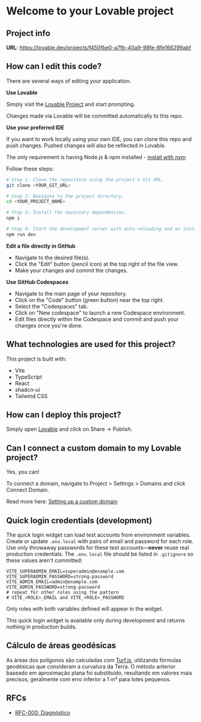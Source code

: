 # Welcome to your Lovable project

## Project info

**URL**: https://lovable.dev/projects/f450fbe0-a7fb-40a9-98fe-8fe166299abf

## How can I edit this code?

There are several ways of editing your application.

**Use Lovable**

Simply visit the [Lovable Project](https://lovable.dev/projects/f450fbe0-a7fb-40a9-98fe-8fe166299abf) and start prompting.

Changes made via Lovable will be committed automatically to this repo.

**Use your preferred IDE**

If you want to work locally using your own IDE, you can clone this repo and push changes. Pushed changes will also be reflected in Lovable.

The only requirement is having Node.js & npm installed - [install with nvm](https://github.com/nvm-sh/nvm#installing-and-updating)

Follow these steps:

```sh
# Step 1: Clone the repository using the project's Git URL.
git clone <YOUR_GIT_URL>

# Step 2: Navigate to the project directory.
cd <YOUR_PROJECT_NAME>

# Step 3: Install the necessary dependencies.
npm i

# Step 4: Start the development server with auto-reloading and an instant preview.
npm run dev
```

**Edit a file directly in GitHub**

- Navigate to the desired file(s).
- Click the "Edit" button (pencil icon) at the top right of the file view.
- Make your changes and commit the changes.

**Use GitHub Codespaces**

- Navigate to the main page of your repository.
- Click on the "Code" button (green button) near the top right.
- Select the "Codespaces" tab.
- Click on "New codespace" to launch a new Codespace environment.
- Edit files directly within the Codespace and commit and push your changes once you're done.

## What technologies are used for this project?

This project is built with:

- Vite
- TypeScript
- React
- shadcn-ui
- Tailwind CSS

## How can I deploy this project?

Simply open [Lovable](https://lovable.dev/projects/f450fbe0-a7fb-40a9-98fe-8fe166299abf) and click on Share -> Publish.

## Can I connect a custom domain to my Lovable project?

Yes, you can!

To connect a domain, navigate to Project > Settings > Domains and click Connect Domain.

Read more here: [Setting up a custom domain](https://docs.lovable.dev/tips-tricks/custom-domain#step-by-step-guide)

## Quick login credentials (development)

The quick login widget can load test accounts from environment variables. Create or update `.env.local` with pairs of email and password for each role. Use only throwaway passwords for these test accounts—**never** reuse real production credentials. The `.env.local` file should be listed in `.gitignore` so these values aren't committed:

```
VITE_SUPERADMIN_EMAIL=superadmin@example.com
VITE_SUPERADMIN_PASSWORD=strong-password
VITE_ADMIN_EMAIL=admin@example.com
VITE_ADMIN_PASSWORD=strong-password
# repeat for other roles using the pattern
# VITE_<ROLE>_EMAIL and VITE_<ROLE>_PASSWORD
```

Only roles with both variables defined will appear in the widget.

This quick login widget is available only during development and returns nothing in production builds.

## Cálculo de áreas geodésicas

As áreas dos polígonos são calculadas com [Turf.js](https://turfjs.org/),
utilizando fórmulas geodésicas que consideram a curvatura da Terra. O método
anterior baseado em aproximação plana foi substituído, resultando em valores
mais precisos, geralmente com erro inferior a 1 m² para lotes pequenos.

## RFCs

- [RFC-000: Diagnóstico](docs/RFC-000-diagnostico.md)
